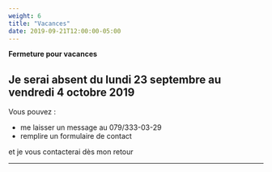```yaml
---
weight: 6
title: "Vacances"
date: 2019-09-21T12:00:00-05:00
---
```

**Fermeture pour vacances**

Je serai absent du lundi 23 septembre au vendredi 4 octobre 2019
---
Vous pouvez :

* me laisser un message au 079/333-03-29
* remplire un formulaire de contact

et je vous contacterai dès mon retour

---
